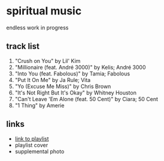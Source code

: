 # spiritual music

endless work in progress

## track list

1. "Crush on You" by Lil' Kim
2. "Millionaire (feat. André 3000)" by Kelis; André 3000
3. "Into You (feat. Fabolous)" by Tamia; Fabolous
4. "Put It On Me" by Ja Rule; Vita
5. "Yo (Excuse Me Miss)" by Chris Brown
6. "It's Not Right But It's Okay" by Whitney Houston
7. "Can't Leave 'Em Alone (feat. 50 Cent)" by Ciara; 50 Cent
8. "1 Thing" by Amerie

## links

- [link to playlist](https://open.spotify.com/playlist/5b8a6AeDp1dKotwn3YrH0i)
- playlist cover
- supplemental photo
